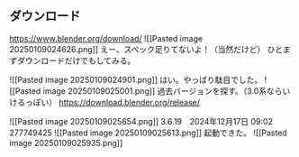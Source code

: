 
## ダウンロード

https://www.blender.org/download/
![[Pasted image 20250109024626.png]]
えー、スペック足りてないよ！（当然だけど）
ひとまずダウンロードだけでもしてみる。

![[Pasted image 20250109024901.png]]
はい。やっぱり駄目でした。
![[Pasted image 20250109025001.png]]
過去バージョンを探す。（3.0系ならいけるっぽい）
https://download.blender.org/release/

![[Pasted image 20250109025654.png]]
3.6.19　2024年12月17日 09:02 277749425
![[Pasted image 20250109025613.png]]
起動できた。
![[Pasted image 20250109025935.png]]
